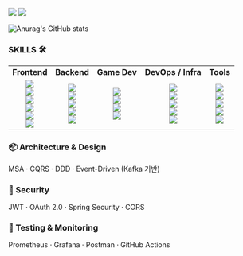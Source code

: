 <a href="https://velog.io/@v4n1ll4"><img src="https://img.shields.io/badge/Velog-20C997?style=flat-square&logo=Velog&logoColor=white"/></a>
<a><img src="https://img.shields.io/badge/bubble1549@gmail.com-FFFFFF?style=flat-square&logo=Google&logoColor=red"/></a> 

![Anurag's GitHub stats](https://github-readme-stats.vercel.app/api?username=V4N1LLA&show_icons=true&theme=radical)

### SKILLS 🛠
<table> <tr> <td align="center"><b>Frontend</b></td> <td align="center"><b>Backend</b></td> <td align="center"><b>Game Dev</b></td> <td align="center"><b>DevOps / Infra</b></td> <td align="center"><b>Tools</b></td> </tr> <tr> <td align="center"> <img src="https://img.shields.io/badge/React-61DAFB?style=flat-square&logo=React&logoColor=white"/><br> <img src="https://img.shields.io/badge/TypeScript-3178C6?style=flat-square&logo=TypeScript&logoColor=white"/><br> <img src="https://img.shields.io/badge/JavaScript-F7DF1E?style=flat-square&logo=JavaScript&logoColor=black"/><br> <img src="https://img.shields.io/badge/Node.js-339933?style=flat-square&logo=Node.js&logoColor=white"/><br> <img src="https://img.shields.io/badge/Vite-646CFF?style=flat-square&logo=Vite&logoColor=white"/><br> <img src="https://img.shields.io/badge/Tailwind CSS-06B6D4?style=flat-square&logo=TailwindCSS&logoColor=white"/> </td> <td align="center"> <img src="https://img.shields.io/badge/Java-007396?style=flat-square&logo=Java&logoColor=white"/><br> <img src="https://img.shields.io/badge/SpringBoot-6DB33F?style=flat-square&logo=SpringBoot&logoColor=white"/><br> <img src="https://img.shields.io/badge/Kafka-231F20?style=flat-square&logo=apachekafka&logoColor=white"/><br> <img src="https://img.shields.io/badge/MariaDB-003545?style=flat-square&logo=MariaDB&logoColor=white"/><br> <img src="https://img.shields.io/badge/Redis-DC382D?style=flat-square&logo=Redis&logoColor=white"/> </td> <td align="center"> <img src="https://img.shields.io/badge/C++-00599C?style=flat-square&logo=C%2B%2B&logoColor=white"/><br> <img src="https://img.shields.io/badge/C Sharp-239120?style=flat-square&logo=csharp&logoColor=white"/><br> <img src="https://img.shields.io/badge/Unity-000000?style=flat-square&logo=Unity&logoColor=white"/><br> <img src="https://img.shields.io/badge/UnrealEngine-313131?style=flat-square&logo=UnrealEngine&logoColor=white"/> </td> <td align="center"> <img src="https://img.shields.io/badge/Docker-2496ED?style=flat-square&logo=Docker&logoColor=white"/><br> <img src="https://img.shields.io/badge/Kubernetes-326CE5?style=flat-square&logo=Kubernetes&logoColor=white"/><br> <img src="https://img.shields.io/badge/ArgoCD-FE6A16?style=flat-square&logo=argo&logoColor=white"/><br> <img src="https://img.shields.io/badge/GitHub Actions-2088FF?style=flat-square&logo=githubactions&logoColor=white"/><br> <img src="https://img.shields.io/badge/AWS EKS-FF9900?style=flat-square&logo=amazonaws&logoColor=white"/> </td> <td align="center"> <img src="https://img.shields.io/badge/Git-F05032?style=flat-square&logo=Git&logoColor=white"/><br> <img src="https://img.shields.io/badge/GitHub-181717?style=flat-square&logo=GitHub&logoColor=white"/><br> <img src="https://img.shields.io/badge/VS Code-007ACC?style=flat-square&logo=visualstudiocode&logoColor=white"/><br> <img src="https://img.shields.io/badge/Postman-FF6C37?style=flat-square&logo=Postman&logoColor=white"/><br> <img src="https://img.shields.io/badge/Notion-000000?style=flat-square&logo=Notion&logoColor=white"/> </td> </tr> </table>

### 📦 Architecture & Design
MSA · CQRS · DDD · Event-Driven (Kafka 기반)

### 🔐 Security
JWT · OAuth 2.0 · Spring Security · CORS

### 🧪 Testing & Monitoring
Prometheus · Grafana · Postman · GitHub Actions

<!--
**V4N1LLA/V4N1LLA** is a ✨ _special_ ✨ repository because its `README.md` (this file) appears on your GitHub profile.

Here are some ideas to get you started:

- 🔭 I’m currently working on ...
- 🌱 I’m currently learning ...
- 👯 I’m looking to collaborate on ...
- 🤔 I’m looking for help with ...
- 💬 Ask me about ...
- 📫 How to reach me: ...
- 😄 Pronouns: ...
- ⚡ Fun fact: ...
-->
